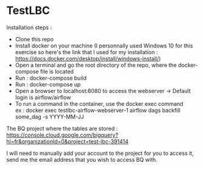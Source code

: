 # TestLBC
Installation steps : 
- Clone this repo
- Install docker on your machine (I personnally used Windows 10 for this exercise so here's the link that I used for my installation : https://docs.docker.com/desktop/install/windows-install/)
- Open a terminal and go the root directory of the repo, where the docker-compose file is located
- Run : docker-compose build
- Run : docker-compose up
- Open a browser to localhost:8080 to access the webserver -> Default login is airflow/airflow
- To run a command in the container, use the docker exec command <br />
    ex : docker exec testlbc-airflow-webserver-1 airflow dags backfill some_dag -s YYYY-MM-JJ

The BQ project where the tables are stored : 
https://console.cloud.google.com/bigquery?hl=fr&organizationId=0&project=test-lbc-391414

I will need to manually add your account to the project for you to access it, send me the email address that you wish to access BQ with.
